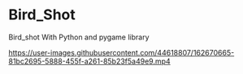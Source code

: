 # Bird_Shot
Bird_shot With Python and pygame library


https://user-images.githubusercontent.com/44618807/162670665-81bc2695-5888-455f-a261-85b23f5a49e9.mp4

